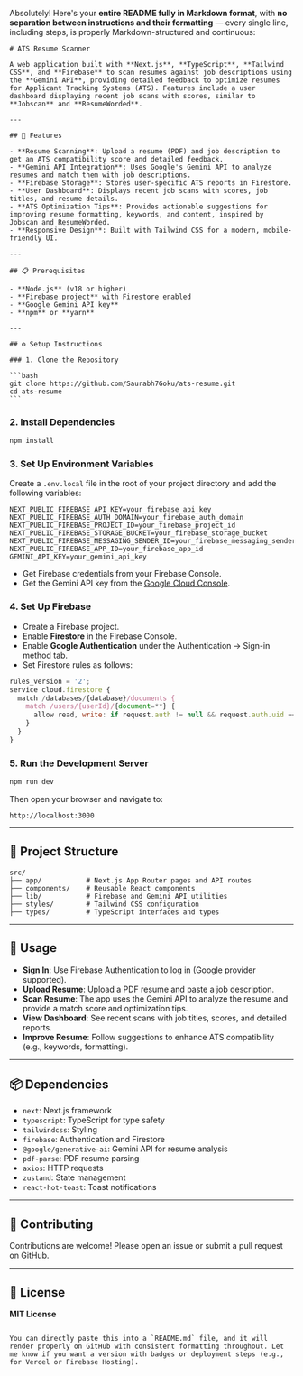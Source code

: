 Absolutely! Here's your **entire README fully in Markdown format**, with **no separation between instructions and their formatting** — every single line, including steps, is properly Markdown-structured and continuous:

````
# ATS Resume Scanner

A web application built with **Next.js**, **TypeScript**, **Tailwind CSS**, and **Firebase** to scan resumes against job descriptions using the **Gemini API**, providing detailed feedback to optimize resumes for Applicant Tracking Systems (ATS). Features include a user dashboard displaying recent job scans with scores, similar to **Jobscan** and **ResumeWorded**.

---

## 🚀 Features

- **Resume Scanning**: Upload a resume (PDF) and job description to get an ATS compatibility score and detailed feedback.
- **Gemini API Integration**: Uses Google's Gemini API to analyze resumes and match them with job descriptions.
- **Firebase Storage**: Stores user-specific ATS reports in Firestore.
- **User Dashboard**: Displays recent job scans with scores, job titles, and resume details.
- **ATS Optimization Tips**: Provides actionable suggestions for improving resume formatting, keywords, and content, inspired by Jobscan and ResumeWorded.
- **Responsive Design**: Built with Tailwind CSS for a modern, mobile-friendly UI.

---

## 📋 Prerequisites

- **Node.js** (v18 or higher)
- **Firebase project** with Firestore enabled
- **Google Gemini API key**
- **npm** or **yarn**

---

## ⚙️ Setup Instructions

### 1. Clone the Repository

```bash
git clone https://github.com/Saurabh7Goku/ats-resume.git
cd ats-resume
```
````

### 2. Install Dependencies

```bash
npm install
```

### 3. Set Up Environment Variables

Create a `.env.local` file in the root of your project directory and add the following variables:

```env
NEXT_PUBLIC_FIREBASE_API_KEY=your_firebase_api_key
NEXT_PUBLIC_FIREBASE_AUTH_DOMAIN=your_firebase_auth_domain
NEXT_PUBLIC_FIREBASE_PROJECT_ID=your_firebase_project_id
NEXT_PUBLIC_FIREBASE_STORAGE_BUCKET=your_firebase_storage_bucket
NEXT_PUBLIC_FIREBASE_MESSAGING_SENDER_ID=your_firebase_messaging_sender_id
NEXT_PUBLIC_FIREBASE_APP_ID=your_firebase_app_id
GEMINI_API_KEY=your_gemini_api_key
```

- Get Firebase credentials from your Firebase Console.
- Get the Gemini API key from the [Google Cloud Console](https://console.cloud.google.com/).

### 4. Set Up Firebase

- Create a Firebase project.
- Enable **Firestore** in the Firebase Console.
- Enable **Google Authentication** under the Authentication → Sign-in method tab.
- Set Firestore rules as follows:

```js
rules_version = '2';
service cloud.firestore {
  match /databases/{database}/documents {
    match /users/{userId}/{document=**} {
      allow read, write: if request.auth != null && request.auth.uid == userId;
    }
  }
}
```

### 5. Run the Development Server

```bash
npm run dev
```

Then open your browser and navigate to:

```
http://localhost:3000
```

---

## 📁 Project Structure

```
src/
├── app/           # Next.js App Router pages and API routes
├── components/    # Reusable React components
├── lib/           # Firebase and Gemini API utilities
├── styles/        # Tailwind CSS configuration
├── types/         # TypeScript interfaces and types
```

---

## 🧪 Usage

- **Sign In**: Use Firebase Authentication to log in (Google provider supported).
- **Upload Resume**: Upload a PDF resume and paste a job description.
- **Scan Resume**: The app uses the Gemini API to analyze the resume and provide a match score and optimization tips.
- **View Dashboard**: See recent scans with job titles, scores, and detailed reports.
- **Improve Resume**: Follow suggestions to enhance ATS compatibility (e.g., keywords, formatting).

---

## 📦 Dependencies

- `next`: Next.js framework
- `typescript`: TypeScript for type safety
- `tailwindcss`: Styling
- `firebase`: Authentication and Firestore
- `@google/generative-ai`: Gemini API for resume analysis
- `pdf-parse`: PDF resume parsing
- `axios`: HTTP requests
- `zustand`: State management
- `react-hot-toast`: Toast notifications

---

## 🤝 Contributing

Contributions are welcome! Please open an issue or submit a pull request on GitHub.

---

## 📄 License

**MIT License**

```

You can directly paste this into a `README.md` file, and it will render properly on GitHub with consistent formatting throughout. Let me know if you want a version with badges or deployment steps (e.g., for Vercel or Firebase Hosting).
```
